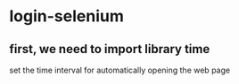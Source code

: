 # login-selenium
## first, we need to import library time
set the time interval for automatically opening the web page

